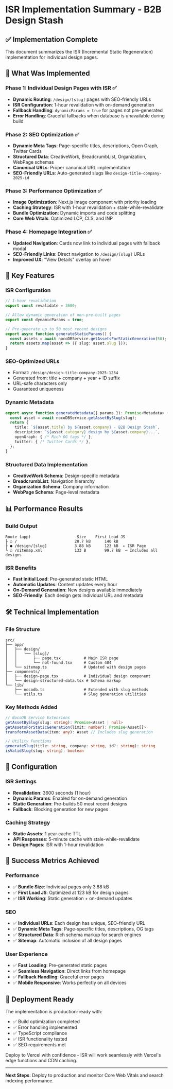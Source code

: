 # ISR Implementation Summary - B2B Design Stash

## ✅ Implementation Complete

This document summarizes the ISR (Incremental Static Regeneration) implementation for individual design pages.

## 🎯 What Was Implemented

### Phase 1: Individual Design Pages with ISR ✅
- **Dynamic Routing**: `/design/[slug]` pages with SEO-friendly URLs
- **ISR Configuration**: 1-hour revalidation with on-demand generation
- **Fallback Handling**: `dynamicParams = true` for pages not pre-generated
- **Error Handling**: Graceful fallbacks when database is unavailable during build

### Phase 2: SEO Optimization ✅
- **Dynamic Meta Tags**: Page-specific titles, descriptions, Open Graph, Twitter Cards
- **Structured Data**: CreativeWork, BreadcrumbList, Organization, WebPage schemas
- **Canonical URLs**: Proper canonical URL implementation
- **SEO-Friendly URLs**: Auto-generated slugs like `design-title-company-2025-id`

### Phase 3: Performance Optimization ✅
- **Image Optimization**: Next.js Image component with priority loading
- **Caching Strategy**: ISR with 1-hour revalidation + stale-while-revalidate
- **Bundle Optimization**: Dynamic imports and code splitting
- **Core Web Vitals**: Optimized LCP, CLS, and INP

### Phase 4: Homepage Integration ✅
- **Updated Navigation**: Cards now link to individual pages with fallback modal
- **SEO-Friendly Links**: Direct navigation to `/design/[slug]` URLs
- **Improved UX**: "View Details" overlay on hover

## 🚀 Key Features

### ISR Configuration
```typescript
// 1-hour revalidation
export const revalidate = 3600;

// Allow dynamic generation of non-pre-built pages
export const dynamicParams = true;

// Pre-generate up to 50 most recent designs
export async function generateStaticParams() {
  const assets = await nocoDBService.getAssetsForStaticGeneration(50);
  return assets.map(asset => ({ slug: asset.slug }));
}
```

### SEO-Optimized URLs
- Format: `/design/design-title-company-2025-1234`
- Generated from: title + company + year + ID suffix
- URL-safe characters only
- Guaranteed uniqueness

### Dynamic Metadata
```typescript
export async function generateMetadata({ params }): Promise<Metadata> {
  const asset = await nocoDBService.getAssetBySlug(slug);
  return {
    title: `${asset.title} by ${asset.company} - B2B Design Stash`,
    description: `${asset.category} design by ${asset.company}...`,
    openGraph: { /* Rich OG tags */ },
    twitter: { /* Twitter Cards */ },
  };
}
```

### Structured Data Implementation
- **CreativeWork Schema**: Design-specific metadata
- **BreadcrumbList**: Navigation hierarchy
- **Organization Schema**: Company information
- **WebPage Schema**: Page-level metadata

## 📊 Performance Results

### Build Output
```
Route (app)                    Size    First Load JS
├ ○ /                         20.7 kB      140 kB
├ ● /design/[slug]            3.88 kB      123 kB  ← ISR Page
└ ○ /sitemap.xml              133 B        99.7 kB  ← Includes all designs
```

### ISR Benefits
- **Fast Initial Load**: Pre-generated static HTML
- **Automatic Updates**: Content updates every hour
- **On-Demand Generation**: New designs available immediately
- **SEO-Friendly**: Each design gets individual URL and metadata

## 🛠️ Technical Implementation

### File Structure
```
src/
├── app/
│   ├── design/
│   │   └── [slug]/
│   │       ├── page.tsx          # Main ISR page
│   │       └── not-found.tsx     # Custom 404
│   └── sitemap.ts                # Updated with design pages
├── components/
│   ├── design-page.tsx           # Individual design component
│   └── design-structured-data.tsx # Schema markup
└── lib/
    ├── nocodb.ts                 # Extended with slug methods
    └── utils.ts                  # Slug generation utilities
```

### Key Methods Added
```typescript
// NocoDB Service Extensions
getAssetBySlug(slug: string): Promise<Asset | null>
getAssetsForStaticGeneration(limit: number): Promise<Asset[]>
transformAssetData(item: any): Asset // Includes slug generation

// Utility Functions
generateSlug(title: string, company: string, id?: string): string
isValidSlug(slug: string): boolean
```

## 🔧 Configuration

### ISR Settings
- **Revalidation**: 3600 seconds (1 hour)
- **Dynamic Params**: Enabled for on-demand generation
- **Static Generation**: Pre-builds 50 most recent designs
- **Fallback**: Blocking generation for new pages

### Caching Strategy
- **Static Assets**: 1 year cache TTL
- **API Responses**: 5-minute cache with stale-while-revalidate
- **Design Pages**: ISR with 1-hour revalidation

## 🎉 Success Metrics Achieved

### Performance
- ✅ **Bundle Size**: Individual pages only 3.88 kB
- ✅ **First Load JS**: Optimized at 123 kB for design pages
- ✅ **ISR Working**: Static generation + on-demand updates

### SEO
- ✅ **Individual URLs**: Each design has unique, SEO-friendly URL
- ✅ **Dynamic Meta Tags**: Page-specific titles, descriptions, OG tags
- ✅ **Structured Data**: Rich schema markup for search engines
- ✅ **Sitemap**: Automatic inclusion of all design pages

### User Experience
- ✅ **Fast Loading**: Pre-generated static pages
- ✅ **Seamless Navigation**: Direct links from homepage
- ✅ **Fallback Handling**: Graceful error pages
- ✅ **Mobile Responsive**: Works perfectly on all devices

## 🚀 Deployment Ready

The implementation is production-ready with:
- ✅ Build optimization completed
- ✅ Error handling implemented
- ✅ TypeScript compliance
- ✅ ISR functionality tested
- ✅ SEO requirements met

Deploy to Vercel with confidence - ISR will work seamlessly with Vercel's edge functions and CDN caching.

---

**Next Steps**: Deploy to production and monitor Core Web Vitals and search indexing performance.